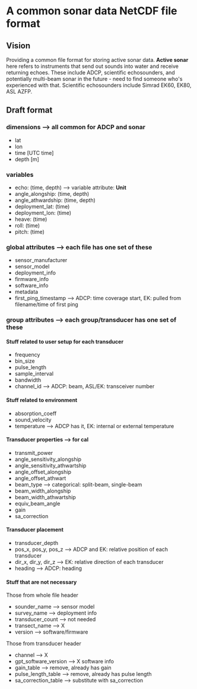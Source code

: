 # A common sonar data NetCDF file format

## Vision
Providing a common file format for storing active sonar data. **Active sonar** here refers to instruments that send out sounds into water and receive returning echoes. These include ADCP, scientific echosounders, and potentially multi-beam sonar in the future - need to find someone who's experienced with that. Scientific echosounders include Simrad EK60, EK80, ASL AZFP.

## Draft format
### dimensions --> all common for ADCP and sonar
- lat
- lon
- time [UTC time]
- depth [m]

### variables
- echo: (time, depth)  --> variable attribute: **Unit**
- angle_alongship: (time, depth)
- angle_athwardship: (time, depth)
- deployment_lat: (time)
- deployment_lon: (time)
- heave: (time)
- roll: (time)
- pitch: (time)

### global attributes --> each file has one set of these
- sensor_manufacturer
- sensor_model
- deployment_info
- firmware_info
- software_info
- metadata
- first_ping_timestamp  --> ADCP: time coverage start, EK: pulled from filename/time of first ping


### group attributes --> each group/transducer has one set of these

#### Stuff related to user setup for each transducer
- frequency
- bin_size
- pulse_length
- sample_interval
- bandwidth
- channel_id    --> ADCP: beam, ASL/EK: transceiver number

#### Stuff related to environment
- absorption_coeff
- sound_velocity
- temperature             --> ADCP has it, EK: internal or external temperature

#### Transducer properties --> for cal
- transmit_power
- angle_sensitivity_alongship
- angle_sensitivity_athwartship
- angle_offset_alongship
- angle_offset_athwart
- beam_type               --> categorical: split-beam, single-beam
- beam_width_alongship
- beam_width_athwartship
- equiv_beam_angle
- gain
- sa_correction

#### Transducer placement
- transducer_depth
- pos_x, pos_y, pos_z     --> ADCP and EK: relative position of each transducer
- dir_x, dir_y, dir_z     --> EK: relative direction of each transducer
- heading                 --> ADCP: heading

#### Stuff that are not necessary
Those from whole file header
- sounder_name     --> sensor model
- survey_name      --> deployment info
- transducer_count --> not needed
- transect_name    --> X
- version          --> software/firmware

Those from transducer header
- channel       --> X
- gpt_software_version    --> X software info
- gain_table              --> remove, already has gain
- pulse_length_table      --> remove, already has pulse length
- sa_correction_table     --> substitute with sa_correction
